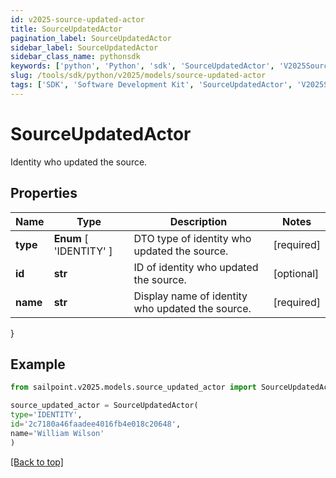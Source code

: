 ```yaml
---
id: v2025-source-updated-actor
title: SourceUpdatedActor
pagination_label: SourceUpdatedActor
sidebar_label: SourceUpdatedActor
sidebar_class_name: pythonsdk
keywords: ['python', 'Python', 'sdk', 'SourceUpdatedActor', 'V2025SourceUpdatedActor'] 
slug: /tools/sdk/python/v2025/models/source-updated-actor
tags: ['SDK', 'Software Development Kit', 'SourceUpdatedActor', 'V2025SourceUpdatedActor']
---
```


# SourceUpdatedActor

Identity who updated the source.

## Properties

Name | Type | Description | Notes
------------ | ------------- | ------------- | -------------
**type** |  **Enum** [  'IDENTITY' ] | DTO type of identity who updated the source. | [required]
**id** | **str** | ID of identity who updated the source. | [optional] 
**name** | **str** | Display name of identity who updated the source. | [required]
}

## Example

```python
from sailpoint.v2025.models.source_updated_actor import SourceUpdatedActor

source_updated_actor = SourceUpdatedActor(
type='IDENTITY',
id='2c7180a46faadee4016fb4e018c20648',
name='William Wilson'
)

```
[[Back to top]](#) 

